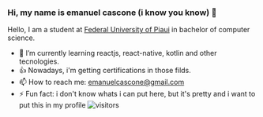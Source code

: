 ### Hi, my name is emanuel cascone (i know you know) 👋
Hello, I am a student at [Federal University of Piaui](https://ufpi.br/) in bachelor of computer science.
- 🍃 I’m currently learning reactjs, react-native, kotlin and other tecnologies.
- 👍 Nowadays, i'm getting certifications in those filds.
- 📫 How to reach me: emanuelcascone@gmail.com
- ⚡ Fun fact: i don't know whats i can put here, but it's pretty and i want to put this in my profile
![visitors](https://visitor-badge.laobi.icu/badge?page_id=jecrs687.jecrs687)

<!--
**jecrs687/jecrs687** is a ✨ _special_ ✨ repository because its `README.md` (this file) appears on your GitHub profile.

Here are some ideas to get you started:

- 🔭 I’m currently working on ...
- ...
- 👯 I’m looking to collaborate on ...
- 🤔 I’m looking for help with ...
- 💬 Ask me about ...
- v ...
- 😄 Pronouns: ...
- 
 ...
-->
